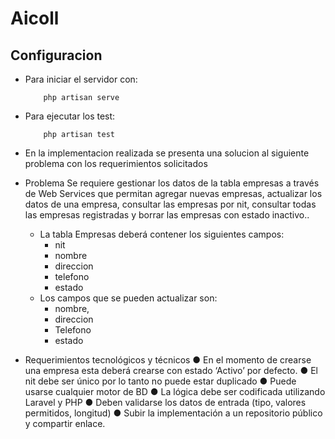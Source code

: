 # Aicoll
## Configuracion 
* Para iniciar el servidor con: 
    ``` 
        php artisan serve
    ```
* Para ejecutar los test:
    ```
        php artisan test
    ```
* En la implementacion realizada se presenta una solucion al siguiente problema con los requerimientos solicitados
* Problema
    Se requiere gestionar los datos de la tabla empresas a través de Web Services que permitan agregar nuevas empresas, actualizar los datos de una empresa, consultar las empresas por nit, consultar todas las empresas registradas y borrar las empresas con estado inactivo..
    * La tabla Empresas deberá contener los siguientes campos:
         * nit
         * nombre
         * direccion
         * telefono
         * estado
    * Los campos que se pueden actualizar son:
         * nombre,
         * direccion
         * Telefono
         * estado

* Requerimientos tecnológicos y técnicos
    ● En el momento de crearse una empresa esta deberá crearse con estado ‘Activo’ por defecto.
    ● El nit debe ser único por lo tanto no puede estar duplicado
    ● Puede usarse cualquier motor de BD
    ● La lógica debe ser codificada utilizando Laravel y PHP
    ● Deben validarse los datos de entrada (tipo, valores permitidos, longitud)
    ● Subir la implementación a un repositorio público y compartir enlace.
 